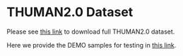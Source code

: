 # THUMAN2.0 Dataset

Please see [this link](https://github.com/ytrock/THuman2.0-Dataset) to download full THUMAN2.0 dataset.

Here we provide the DEMO samples for testing in [this link]().